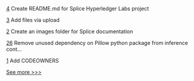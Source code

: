 
[4](https://github.com/hyperledger-labs/splice/pull/4) Create README.md for Splice Hyperledger Labs project

[3](https://github.com/hyperledger-labs/splice/pull/3) Add files via upload

[2](https://github.com/hyperledger-labs/splice/pull/2) Create an images folder for Splice documentation

[26](https://github.com/hyperledger-labs/pdo-contracts/pull/26) Remove unused dependency on Pillow python package from inference cont…

[1](https://github.com/hyperledger-labs/splice/pull/1) Add CODEOWNERS


[See more >>>](https://start-here.hyperledger.org/pull-requests)
